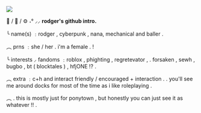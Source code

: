 ![](https://files.catbox.moe/bacbsn.png)

🐾 / 🦈 / ⚙️ ˖° ⸝⸝ **rodger's github intro.**

╰ name(s) ﹕rodger , cyberpunk , nana, mechanical and baller .

︵ prns ﹕she / her . i'm a female . !

╰ interests ⸝ fandoms ﹕roblox , phighting , regretevator ,
. forsaken , sewh , bugbo , bt ( blocktales ) , hfjONE !? .

︵ extra ﹕c+h and interact friendly / encouraged + interaction .
.  you'll see me around docks for most of the time as i like roleplaying .

︵ . this is mostly just for ponytown , but honestly you can just see it as whatever !! .
